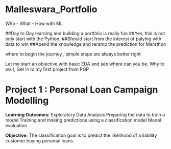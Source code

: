 # Malleswara_Portfolio
Who - What - How with ML

##Day to Day learning and building a portfolio is really fun
##Yes, this is not only start with the Python,
##Should start from the interest of palying with data to win
##Apend the knowledge and reramp the prediction for Marathon 

where to begin the journey , simple steps are always better right 

Let me start an objective with basic EDA and see where can you be, Why to wait, Get in to my first project from PGP 

# Project 1 : Personal Loan Campaign Modelling

**Learning Outcomes:** Exploratory Data Analysis Preparing the data to train a model Training and making predictions using a classification model Model evaluation

**Objective:** The classification goal is to predict the likelihood of a liability customer buying personal loans.
